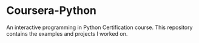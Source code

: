 Coursera-Python
===============

An interactive programming in Python Certification course. This repository contains the examples and projects I worked on.
